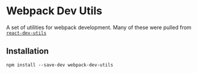 # Webpack Dev Utils

A set of utilities for webpack development.
Many of these were pulled from [`react-dev-utils`](https://www.npmjs.com/package/react-dev-utils)

## Installation

```
npm install --save-dev webpack-dev-utils
```
